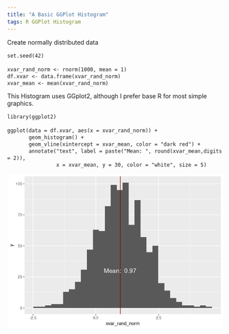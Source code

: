```yaml
---
title: "A Basic GGPlot Histogram"
tags: R GGPlot Histogram
---
```


Create normally distributed data

```{r}
set.seed(42)

xvar_rand_norm <- rnorm(1000, mean = 1)
df.xvar <- data.frame(xvar_rand_norm)
xvar_mean <- mean(xvar_rand_norm)
```

This Histogram uses GGplot2, although I prefer base R for most simple
graphics.

```{r}
library(ggplot2)

ggplot(data = df.xvar, aes(x = xvar_rand_norm)) +
       geom_histogram() +
       geom_vline(xintercept = xvar_mean, color = "dark red") +
       annotate("text", label = paste("Mean: ", round(xvar_mean,digits = 2)), 
                x = xvar_mean, y = 30, color = "white", size = 5)
```

![](/assets/img/ggplot-histo.png)

